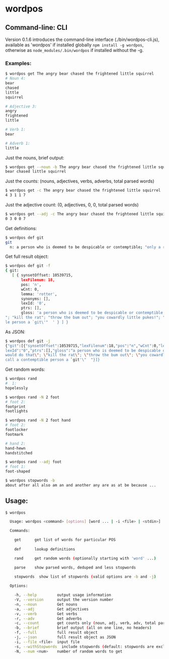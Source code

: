 wordpos
=======

## Command-line: CLI

Version 0.1.6 introduces the command-line interface (./bin/wordpos-cli.js), available as 'wordpos' if installed globally
`npm install -g wordpos`, otherwise as `node_modules/.bin/wordpos` if installed without the -g.

### Examples:

```bash
$ wordpos get The angry bear chased the frightened little squirrel
# Noun 4:
bear
chased
little
squirrel

# Adjective 3:
angry
frightened
little

# Verb 1:
bear

# Adverb 1:
little
```
Just the nouns, brief output:
```bash
$ wordpos get --noun -b The angry bear chased the frightened little squirrel
bear chased little squirrel
```
Just the counts: (nouns, adjectives, verbs, adverbs, total parsed words)
```bash
$ wordpos get -c The angry bear chased the frightened little squirrel
4 3 1 1 7
```
Just the adjective count: (0, adjectives, 0, 0, total parsed words)
```bash
$ wordpos get --adj -c The angry bear chased the frightened little squirrel
0 3 0 0 7
```

Get definitions:
```bash
$ wordpos def git
git
  n: a person who is deemed to be despicable or contemptible; "only a rotter would do that"; "kill the rat"; "throw the bum out"; "you cowardly little pukes!"; "the British call a contemptible persona `git'"
```
Get full result object:
```bash
$ wordpos def git -f
{ git:
   [ { synsetOffset: 10539715,
       lexFilenum: 18,
       pos: 'n',
       wCnt: 0,
       lemma: 'rotter',
       synonyms: [],
       lexId: '0',
       ptrs: [],
       gloss: 'a person who is deemed to be despicable or contemptible; "only a rotter would do that
"; "kill the rat"; "throw the bum out"; "you cowardly little pukes!"; "the British call a contemptib
le person a `git\'"  ' } ] }
```
As JSON:
```bash
$ wordpos def git -j
{"git":[{"synsetOffset":10539715,"lexFilenum":18,"pos":"n","wCnt":0,"lemma":"rotter","synonyms":[],"
lexId":"0","ptrs":[],"gloss":"a person who is deemed to be despicable or contemptible; \"only a rotter
would do that\"; \"kill the rat\"; \"throw the bum out\"; \"you cowardly little pukes!\"; \"the British
call a contemptible person a `git'\"  "}]}
```

Get random words:
```bash
$ wordpos rand
#  1:
hopelessly

$ wordpos rand -N 2 foot
# foot 2:
footprint
footlights

$ wordpos rand -N 2 foot hand
# foot 2:
footlocker
footmark

# hand 2:
hand-hewn
handstitched

$ wordpos rand --adj foot
# foot 1:
foot-shaped

$ wordpos stopwords -b
about after all also am an and another any are as at be because ...
```

## Usage:
```bash
$ wordpos

  Usage: wordpos <command> [options] [word ... | -i <file> | <stdin>]

  Commands:

    get      get list of words for particular POS
 
    def      lookup definitions

    rand     get random words (optionally starting with 'word' ...)

    parse    show parsed words, deduped and less stopwords

    stopwords  show list of stopwords (valid options are -b and -j)
    
  Options:

    -h, --help         output usage information
    -V, --version      output the version number
    -n, --noun         Get nouns
    -a, --adj          Get adjectives
    -v, --verb         Get verbs
    -r, --adv          Get adverbs
    -c, --count        get counts only (noun, adj, verb, adv, total parsed words)
    -b, --brief        brief output (all on one line, no headers)
    -f, --full         full result object
    -j, --json         full result object as JSON
    -i, --file <file>  input file
    -s, --withStopwords  include stopwords (default: stopwords are excluded)
    -N, --num <num>    number of random words to get
```
